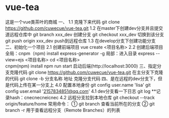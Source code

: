 # vue-tea
这是一个vue类茶叶的商城
一、
1.1 克隆下来代码 git clone  https://github.com/cuwecue/vue-tea.git
1.2 在master下创建dev分支并且提交道远程仓库中 
    git branch xxx_dev  创建分支
    git checkout xxx_dev  切换到该分支
    git push origin xxx_dev push到远程仓库
1.3 在develop分支下创建功能分支
二、初始化一个项目
2.1 创建前端项目
    vue create <项目名称>
2.2 创建后端项目
    全局：cnpm（npm) install express-generator -g
    局部：进入目录 express --view=ejs <项目名称>
          cd <项目名称>  
          cnpm(npm) install
          npm run start 启动后端(http://localhost:3000)
三、指定分支克隆代码
    git clone  https://github.com/cuwecue/vue-tea.git 在主分支下克隆的代码
    git clone -b 分支名称 地址 克隆分支代码
四、是在远程的dev分支下，但是代码上传在某一分支上
   4.0 配置本地身份
   git config user.name 'lisa'
   git config user.email '2157834851@qq.com'
   4.1 dev分支看一下日志
   git log
   **记录hash：cnecnecneicnec
   4.2 远程分支拉到本地仓库
   git checkout --track origin/feature/home
常用命令：
① git branch  查看当前所在的分支
② git branch -r  用于查看远程分支（Remote Branches）的列表
 






